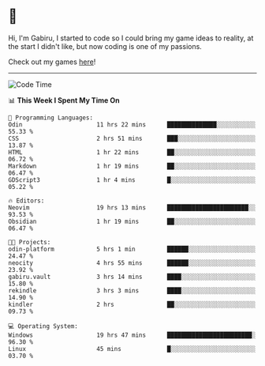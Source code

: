 # 🐀

Hi, I'm Gabiru, I started to code so I could bring my game ideas to reality, at the start I didn't like, but now coding is one of my passions.

Check out my games [here](https://gabiru.art/projetos/)!

---

<!--START_SECTION:waka-->
![Code Time](http://img.shields.io/badge/Code%20Time-382%20hrs%2028%20mins-blue)

📊 **This Week I Spent My Time On** 

```text
💬 Programming Languages: 
Odin                     11 hrs 22 mins      ██████████████░░░░░░░░░░░   55.33 % 
CSS                      2 hrs 51 mins       ███░░░░░░░░░░░░░░░░░░░░░░   13.87 % 
HTML                     1 hr 22 mins        ██░░░░░░░░░░░░░░░░░░░░░░░   06.72 % 
Markdown                 1 hr 19 mins        ██░░░░░░░░░░░░░░░░░░░░░░░   06.47 % 
GDScript3                1 hr 4 mins         █░░░░░░░░░░░░░░░░░░░░░░░░   05.22 % 

🔥 Editors: 
Neovim                   19 hrs 13 mins      ███████████████████████░░   93.53 % 
Obsidian                 1 hr 19 mins        ██░░░░░░░░░░░░░░░░░░░░░░░   06.47 % 

🐱‍💻 Projects: 
odin-platform            5 hrs 1 min         ██████░░░░░░░░░░░░░░░░░░░   24.47 % 
neocity                  4 hrs 55 mins       ██████░░░░░░░░░░░░░░░░░░░   23.92 % 
gabiru.vault             3 hrs 14 mins       ████░░░░░░░░░░░░░░░░░░░░░   15.80 % 
rekindle                 3 hrs 3 mins        ████░░░░░░░░░░░░░░░░░░░░░   14.90 % 
kindler                  2 hrs               ██░░░░░░░░░░░░░░░░░░░░░░░   09.73 % 

💻 Operating System: 
Windows                  19 hrs 47 mins      ████████████████████████░   96.30 % 
Linux                    45 mins             █░░░░░░░░░░░░░░░░░░░░░░░░   03.70 % 
```


<!--END_SECTION:waka-->
